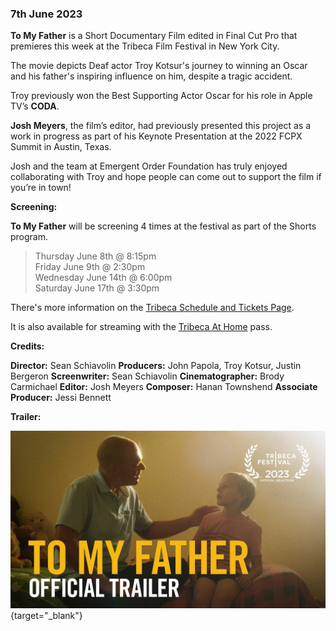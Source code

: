 ### 7th June 2023

**To My Father** is a Short Documentary Film edited in Final Cut Pro that premieres this week at the Tribeca Film Festival in New York City.

The movie depicts Deaf actor Troy Kotsur's journey to winning an Oscar and his father's inspiring influence on him, despite a tragic accident.

Troy previously won the Best Supporting Actor Oscar for his role in Apple TV’s **CODA**.

**Josh Meyers**, the film’s editor, had previously presented this project as a work in progress as part of his Keynote Presentation at the 2022 FCPX Summit in Austin, Texas.

Josh and the team at Emergent Order Foundation has truly enjoyed collaborating with Troy and hope people can come out to support the film if you’re in town!

**Screening:**

**To My Father** will be screening 4 times at the festival as part of the Shorts program.

> Thursday June 8th @ 8:15pm<br />
> Friday June 9th @ 2:30pm<br />
> Wednesday June 14th @ 6:00pm<br />
> Saturday June 17th @ 3:30pm

There's more information on the [Tribeca Schedule and Tickets Page](https://tribecafilm.com/films/to-my-father-2023).

It is also available for streaming with the [Tribeca At Home](https://tribecafilm.com/festival/tickets#at-home-passes) pass.

**Credits:**

**Director:** Sean Schiavolin
**Producers:** John Papola, Troy Kotsur, Justin Bergeron
**Screenwriter:** Sean Schiavolin
**Cinematographer:** Brody Carmichael
**Editor:** Josh Meyers
**Composer:** Hanan Townshend
**Associate Producer:** Jessi Bennett

**Trailer:**

[![](/static/to-my-father.jpg)](https://www.youtube.com/watch?v=P4hfBbDvgVY){target="_blank"}